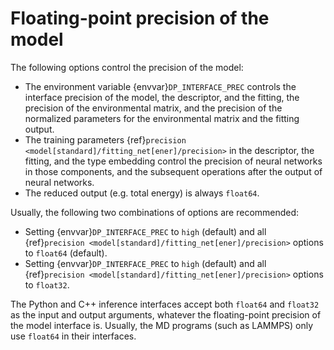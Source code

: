 # Floating-point precision of the model

The following options control the precision of the model:

- The environment variable {envvar}`DP_INTERFACE_PREC` controls the interface precision of the model, the descriptor, and the fitting, the precision of the environmental matrix, and the precision of the normalized parameters for the environmental matrix and the fitting output.
- The training parameters {ref}`precision <model[standard]/fitting_net[ener]/precision>` in the descriptor, the fitting, and the type embedding control the precision of neural networks in those components, and the subsequent operations after the output of neural networks.
- The reduced output (e.g. total energy) is always `float64`.

Usually, the following two combinations of options are recommended:

- Setting {envvar}`DP_INTERFACE_PREC` to `high` (default) and all {ref}`precision <model[standard]/fitting_net[ener]/precision>` options to `float64` (default).
- Setting {envvar}`DP_INTERFACE_PREC` to `high` (default) and all {ref}`precision <model[standard]/fitting_net[ener]/precision>` options to `float32`.

The Python and C++ inference interfaces accept both `float64` and `float32` as the input and output arguments, whatever the floating-point precision of the model interface is.
Usually, the MD programs (such as LAMMPS) only use `float64` in their interfaces.
